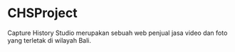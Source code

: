 # CHSProject
Capture History Studio merupakan sebuah web penjual jasa video dan foto yang terletak di wilayah Bali.
